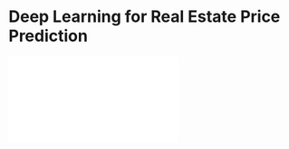 # Deep Learning for Real Estate Price Prediction

<embed src="assets/RealEstatePricePrediction.pdf" />
